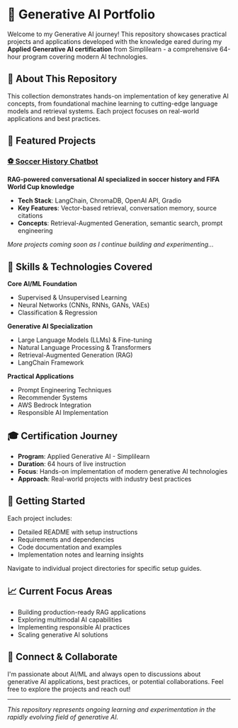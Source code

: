 # 🤖 Generative AI Portfolio

Welcome to my Generative AI journey! This repository showcases practical projects and applications developed with the knowledge eared during my **Applied Generative AI certification** from Simplilearn - a comprehensive 64-hour program covering modern AI technologies.

## 🎯 About This Repository

This collection demonstrates hands-on implementation of key generative AI concepts, from foundational machine learning to cutting-edge language models and retrieval systems. Each project focuses on real-world applications and best practices.

## 🚀 Featured Projects

### [⚽ Soccer History Chatbot](./soccer-history-chatbot/)
**RAG-powered conversational AI specialized in soccer history and FIFA World Cup knowledge**
- **Tech Stack**: LangChain, ChromaDB, OpenAI API, Gradio
- **Key Features**: Vector-based retrieval, conversation memory, source citations
- **Concepts**: Retrieval-Augmented Generation, semantic search, prompt engineering

*More projects coming soon as I continue building and experimenting...*

## 🧠 Skills & Technologies Covered

**Core AI/ML Foundation**
- Supervised & Unsupervised Learning
- Neural Networks (CNNs, RNNs, GANs, VAEs)
- Classification & Regression

**Generative AI Specialization**
- Large Language Models (LLMs) & Fine-tuning
- Natural Language Processing & Transformers
- Retrieval-Augmented Generation (RAG)
- LangChain Framework

**Practical Applications**
- Prompt Engineering Techniques
- Recommender Systems
- AWS Bedrock Integration
- Responsible AI Implementation

## 🎓 Certification Journey

- **Program**: Applied Generative AI - Simplilearn
- **Duration**: 64 hours of live instruction
- **Focus**: Hands-on implementation of modern generative AI technologies
- **Approach**: Real-world projects with industry best practices

## 🔧 Getting Started

Each project includes:
- Detailed README with setup instructions
- Requirements and dependencies
- Code documentation and examples
- Implementation notes and learning insights

Navigate to individual project directories for specific setup guides.

## 📈 Current Focus Areas

- Building production-ready RAG applications
- Exploring multimodal AI capabilities  
- Implementing responsible AI practices
- Scaling generative AI solutions

## 🌟 Connect & Collaborate

I'm passionate about AI/ML and always open to discussions about generative AI applications, best practices, or potential collaborations. Feel free to explore the projects and reach out!

---

*This repository represents ongoing learning and experimentation in the rapidly evolving field of generative AI.*